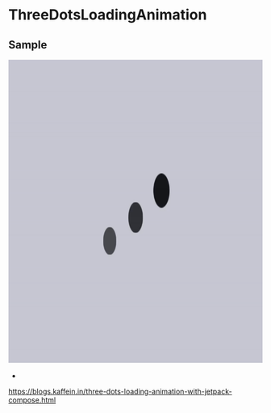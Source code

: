# ThreeDotsLoadingAnimation

Sample
-
<img height="600px" src="media/1.gif"/>

-
https://blogs.kaffein.in/three-dots-loading-animation-with-jetpack-compose.html